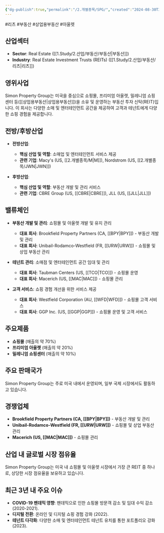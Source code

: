 ```yaml
---
{"dg-publish":true,"permalink":"/2.개별종목/SPG/","created":"2024-08-30T20:31:57.841+09:00","updated":"2025-06-03T20:06:01.313+09:00"}
---
```


#리츠 #부동산 #상업용부동산 #아울렛


## 산업섹터

- **Sector**: Real Estate ([[1.Study/2.산업/부동산/부동산\|부동산]])
- **Industry**: Real Estate Investment Trusts (REITs) ([[1.Study/2.산업/부동산/리츠\|리츠]])

## 영위사업

Simon Property Group는 미국을 중심으로 쇼핑몰, 프리미엄 아울렛, 밀레니엄 쇼핑센터 등([[상업용부동산\|상업용부동산]])을 소유 및 운영하는 부동산 투자 신탁(REIT)입니다. 이 회사는 다양한 소매 및 엔터테인먼트 공간을 제공하여 고객과 테넌트에게 다양한 쇼핑 경험을 제공합니다.

## 전방/후방산업

- **전방산업**:
    
    - **핵심 산업 및 역할**: 소매업 및 엔터테인먼트 서비스 제공
    - **관련 기업**: Macy's (US, [[2.개별종목/M\|M]]), Nordstrom (US, [[2.개별종목/JWN\|JWN]])
    
- **후방산업**:
    
    - **핵심 산업 및 역할**: 부동산 개발 및 관리 서비스
    - **관련 기업**: CBRE Group (US, [[CBRE\|CBRE]]), JLL (US, [[JLL\|JLL]])
    

## 밸류체인

- **부동산 개발 및 관리**: 쇼핑몰 및 아울렛 개발 및 유지 관리
    
    - **대표 회사**: Brookfield Property Partners (CA, [[BPY\|BPY]]) - 부동산 개발 및 관리
    - **대표 회사**: Unibail-Rodamco-Westfield (FR, [[URW\|URW]]) - 쇼핑몰 및 상업 부동산 관리
    
- **테넌트 관리**: 소매점 및 엔터테인먼트 공간 임대 및 관리
    
    - **대표 회사**: Taubman Centers (US, [[TCO\|TCO]]) - 쇼핑몰 운영
    - **대표 회사**: Macerich (US, [[MAC\|MAC]]) - 쇼핑몰 관리
    
- **고객 서비스**: 쇼핑 경험 개선을 위한 서비스 제공
    
    - **대표 회사**: Westfield Corporation (AU, [[WFD\|WFD]]) - 쇼핑몰 고객 서비스
    - **대표 회사**: GGP Inc. (US, [[GGP\|GGP]]) - 쇼핑몰 운영 및 고객 서비스
    

## 주요제품

- **쇼핑몰** (매출의 약 70%)
- **프리미엄 아울렛** (매출의 약 20%)
- **밀레니엄 쇼핑센터** (매출의 약 10%)

## 주요 판매국가

Simon Property Group는 주로 미국 내에서 운영되며, 일부 국제 시장에서도 활동하고 있습니다.

## 경쟁업체

- **Brookfield Property Partners (CA, [[BPY\|BPY]])** - 부동산 개발 및 관리
- **Unibail-Rodamco-Westfield (FR, [[URW\|URW]])** - 쇼핑몰 및 상업 부동산 관리
- **Macerich (US, [[MAC\|MAC]])** - 쇼핑몰 관리

## 산업 내 글로벌 시장 점유율

Simon Property Group는 미국 내 쇼핑몰 및 아울렛 시장에서 가장 큰 REIT 중 하나로, 상당한 시장 점유율을 보유하고 있습니다.

## 최근 3년 내 주요 이슈

- **COVID-19 팬데믹 영향**: 팬데믹으로 인한 쇼핑몰 방문객 감소 및 임대 수익 감소 (2020-2021).
- **디지털 전환**: 온라인 및 디지털 쇼핑 경험 강화 (2022).
- **테넌트 다각화**: 다양한 소매 및 엔터테인먼트 테넌트 유치를 통한 포트폴리오 강화 (2023).